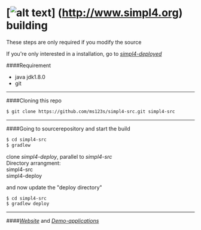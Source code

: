 

[![alt text](https://raw.githubusercontent.com/ms123s/simpl4-deployed/master/etc/images/simpl4_logo.png  "simpl4 logo")] (http://www.simpl4.org) building
=================

These steps are only required if you modify the source

If you're only interested in a installation, go to [*simpl4-deployed*](https://github.com/ms123s/simpl4-deployed)


####Requirement
* java jdk1.8.0  
* git

----

####Cloning this repo
```bash
$ git clone https://github.com/ms123s/simpl4-src.git simpl4-src
```
----

####Going to sourcerepository and start the build
```bash
$ cd simpl4-src
$ gradlew
```
clone *simpl4-deploy*, parallel to *simpl4-src*   
Directory arrangment:  
simpl4-src  
simpl4-deploy

and now update the "deploy directory"
```bash
$ cd simpl4-src
$ gradlew deploy 
```
----

####[*Website*](http://www.simpl4.org) and [*Demo-applications*](https://github.com/simpl4-apps)

